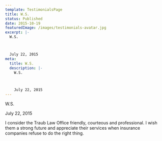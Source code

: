 ```yaml
---
template: TestimonialsPage
title: W.S.
status: Published
date: 2015-10-19
featuredImage: /images/testimonials-avatar.jpg
excerpt: |-
  W.S.



  July 22, 2015
meta:
  title: W.S.
  description: |-
    W.S.



    July 22, 2015
---
```

<!--StartFragment-->

W.S.



July 22, 2015







I consider the Traub Law Office friendly, courteous and professional. I wish them a strong future and appreciate their services when insurance companies refuse to do the right thing.

<!--EndFragment-->